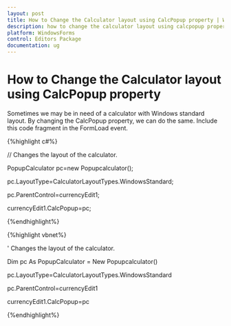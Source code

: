 ```yaml
---
layout: post
title: How to Change the Calculator layout using CalcPopup property | WindowsForms | Syncfusion
description: how to change the calculator layout using calcpopup property
platform: WindowsForms
control: Editors Package
documentation: ug
---
```



# How to Change the Calculator layout using CalcPopup property

Sometimes we may be in need of a calculator with Windows standard layout. By changing the CalcPopup property, we can do the same. Include this code fragment in the FormLoad event.

{%highlight c#%}



// Changes the layout of the calculator.

PopupCalculator pc=new Popupcalculator();

pc.LayoutType=CalculatorLayoutTypes.WindowsStandard;

pc.ParentControl=currencyEdit1;

currencyEdit1.CalcPopup=pc;


{%endhighlight%}


{%highlight vbnet%}

' Changes the layout of the calculator.

Dim pc As PopupCalculator = New Popupcalculator()

pc.LayoutType=CalculatorLayoutTypes.WindowsStandard

pc.ParentControl=currencyEdit1

currencyEdit1.CalcPopup=pc

{%endhighlight%}